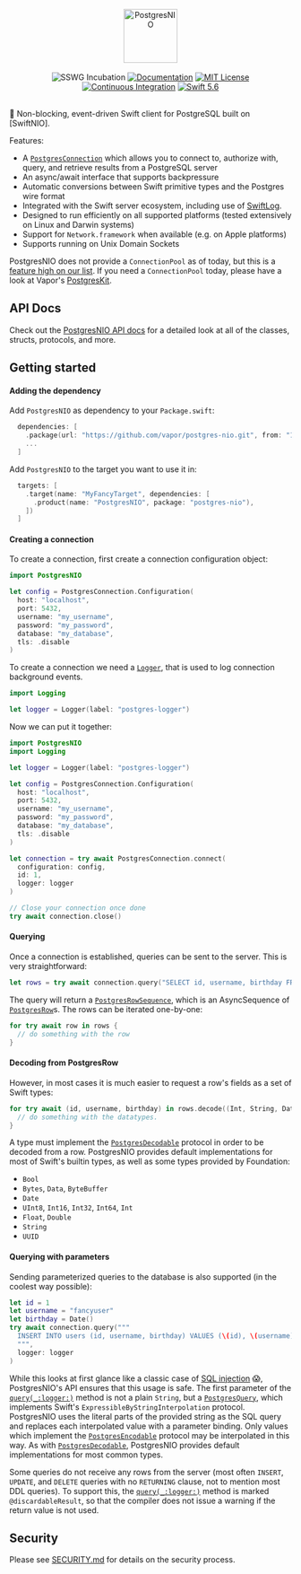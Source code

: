 <p align="center">
<picture>
  <source media="(prefers-color-scheme: dark)" srcset="https://user-images.githubusercontent.com/1130717/259709891-64d4c78b-1cd1-4446-8746-d3a009992811.png">
  <source media="(prefers-color-scheme: light)" srcset="https://user-images.githubusercontent.com/1130717/259710040-d79ee9eb-b5d9-4a82-a894-3eb5ef366c1f.png">
  <img src="https://user-images.githubusercontent.com/1130717/259710040-d79ee9eb-b5d9-4a82-a894-3eb5ef366c1f.png" height="96" alt="PostgresNIO">
</picture>
<br>
<br>
<a name=""><img src="https://img.shields.io/badge/sswg-incubating-green.svg" alt="SSWG Incubation"></a>
<a href="https://api.vapor.codes/postgresnio/documentation/postgresnio/"><img src="https://img.shields.io/badge/read_the-docs-2196f3.svg" alt="Documentation"></a>
<a href="LICENSE"><img src="https://img.shields.io/badge/license-MIT-brightgreen.svg" alt="MIT License"></a>
<a href="https://github.com/vapor/postgres-nio/actions/workflows/test.yml"><img src="https://github.com/vapor/postgres-nio/actions/workflows/test.yml/badge.svg" alt="Continuous Integration"></a>
<a href="https://swift.org"><img src="https://img.shields.io/badge/swift-5.6-brightgreen.svg" alt="Swift 5.6"></a>
</p>
<br>
🐘 Non-blocking, event-driven Swift client for PostgreSQL built on [SwiftNIO].

Features:

- A [`PostgresConnection`] which allows you to connect to, authorize with, query, and retrieve results from a PostgreSQL server
- An async/await interface that supports backpressure 
- Automatic conversions between Swift primitive types and the Postgres wire format
- Integrated with the Swift server ecosystem, including use of [SwiftLog].
- Designed to run efficiently on all supported platforms (tested extensively on Linux and Darwin systems)
- Support for `Network.framework` when available (e.g. on Apple platforms)
- Supports running on Unix Domain Sockets

PostgresNIO does not provide a `ConnectionPool` as of today, but this is a [feature high on our list](https://github.com/vapor/postgres-nio/issues/256). If you need a `ConnectionPool` today, please have a look at Vapor's [PostgresKit]. 

## API Docs

Check out the [PostgresNIO API docs][Documentation] for a 
detailed look at all of the classes, structs, protocols, and more.

## Getting started

#### Adding the dependency

Add `PostgresNIO` as dependency to your `Package.swift`:

```swift
  dependencies: [
    .package(url: "https://github.com/vapor/postgres-nio.git", from: "1.14.0"),
    ...
  ]
```

Add `PostgresNIO` to the target you want to use it in:
```swift
  targets: [
    .target(name: "MyFancyTarget", dependencies: [
      .product(name: "PostgresNIO", package: "postgres-nio"),
    ])
  ]
```

#### Creating a connection

To create a connection, first create a connection configuration object:

```swift
import PostgresNIO

let config = PostgresConnection.Configuration(
  host: "localhost",
  port: 5432,
  username: "my_username",
  password: "my_password",
  database: "my_database",
  tls: .disable
)
```

To create a connection we need a [`Logger`], that is used to log connection background events.

```swift
import Logging

let logger = Logger(label: "postgres-logger")
```

Now we can put it together:

```swift
import PostgresNIO
import Logging

let logger = Logger(label: "postgres-logger")

let config = PostgresConnection.Configuration(
  host: "localhost",
  port: 5432,
  username: "my_username",
  password: "my_password",
  database: "my_database",
  tls: .disable
)

let connection = try await PostgresConnection.connect(
  configuration: config,
  id: 1,
  logger: logger
)

// Close your connection once done
try await connection.close()
```

#### Querying

Once a connection is established, queries can be sent to the server. This is very straightforward:

```swift
let rows = try await connection.query("SELECT id, username, birthday FROM users", logger: logger)
```

The query will return a [`PostgresRowSequence`], which is an AsyncSequence of [`PostgresRow`]s. The rows can be iterated one-by-one: 

```swift
for try await row in rows {
  // do something with the row
}
```

#### Decoding from PostgresRow

However, in most cases it is much easier to request a row's fields as a set of Swift types:

```swift
for try await (id, username, birthday) in rows.decode((Int, String, Date).self) {
  // do something with the datatypes.
}
```

A type must implement the [`PostgresDecodable`] protocol in order to be decoded from a row. PostgresNIO provides default implementations for most of Swift's builtin types, as well as some types provided by Foundation:

- `Bool`
- `Bytes`, `Data`, `ByteBuffer`
- `Date`
- `UInt8`, `Int16`, `Int32`, `Int64`, `Int`
- `Float`, `Double`
- `String`
- `UUID`

#### Querying with parameters

Sending parameterized queries to the database is also supported (in the coolest way possible):

```swift
let id = 1
let username = "fancyuser"
let birthday = Date()
try await connection.query("""
  INSERT INTO users (id, username, birthday) VALUES (\(id), \(username), \(birthday))
  """, 
  logger: logger
)
```

While this looks at first glance like a classic case of [SQL injection](https://en.wikipedia.org/wiki/SQL_injection) 😱, PostgresNIO's API ensures that this usage is safe. The first parameter of the [`query(_:logger:)`] method is not a plain `String`, but a [`PostgresQuery`], which implements Swift's `ExpressibleByStringInterpolation` protocol. PostgresNIO uses the literal parts of the provided string as the SQL query and replaces each interpolated value with a parameter binding. Only values which implement the [`PostgresEncodable`] protocol may be interpolated in this way. As with [`PostgresDecodable`], PostgresNIO provides default implementations for most common types.

Some queries do not receive any rows from the server (most often `INSERT`, `UPDATE`, and `DELETE` queries with no `RETURNING` clause, not to mention most DDL queries). To support this, the [`query(_:logger:)`] method is marked `@discardableResult`, so that the compiler does not issue a warning if the return value is not used. 

## Security

Please see [SECURITY.md] for details on the security process.

[SSWG Incubation]: https://github.com/swift-server/sswg/blob/main/process/incubation.md#graduated-level
[Documentation]: https://swiftpackageindex.com/vapor/postgres-nio/documentation
[Team Chat]: https://discord.gg/vapor
[MIT License]: LICENSE
[Continuous Integration]: https://github.com/vapor/postgres-nio/actions
[Swift 5.6]: https://swift.org
[Security.md]: https://github.com/vapor/.github/blob/main/SECURITY.md

[`PostgresConnection`]: https://swiftpackageindex.com/vapor/postgres-nio/documentation/postgresnio/postgresconnection/
[`query(_:logger:)`]: https://swiftpackageindex.com/vapor/postgres-nio/documentation/postgresnio/postgresconnection/query(_:logger:file:line:)-9mkfn
[`PostgresQuery`]: https://swiftpackageindex.com/vapor/postgres-nio/documentation/postgresnio/postgresquery/
[`PostgresRow`]: https://swiftpackageindex.com/vapor/postgres-nio/documentation/postgresnio/postgresrow/
[`PostgresRowSequence`]: https://swiftpackageindex.com/vapor/postgres-nio/documentation/postgresnio/postgresrowsequence/
[`PostgresDecodable`]: https://swiftpackageindex.com/vapor/postgres-nio/documentation/postgresnio/postgresdecodable/
[`PostgresEncodable`]: https://swiftpackageindex.com/vapor/postgres-nio/documentation/postgresnio/postgresencodable/

[PostgresKit]: https://github.com/vapor/postgres-kit

[SwiftNIO]: https://github.com/apple/swift-nio
[SwiftLog]: https://github.com/apple/swift-log
[`Logger`]: https://apple.github.io/swift-log/docs/current/Logging/Structs/Logger.html
